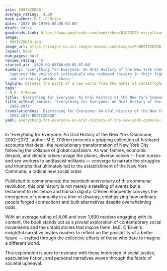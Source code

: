 ```yaml
---
asin: B09TXZDDSB
average_rating: '4.08'
book_author: M.E. O'Brien
date: '2025-09-19T00:00:00-07:00'
draft: false
goodreads_link: https://www.goodreads.com/book/show/61413225-everything-for-everyone
image:
- B09TXZDDSB.jpg
image_url: https://images-na.ssl-images-amazon.com/images/P/B09TXZDDSB.01._SCLZZZZZZZ.jpg
layout: book
num_pages: null
review_rating: '5'
started_at: '2025-09-08T00:00:00-07:00'
summary: 'Everything for Everyone: An Oral History of the New York Commune, 2052–2072
  captures the voices of individuals who reshaped society in their fight for survival
  and solidarity amidst chaos.'
tagline: Witness the birth of a new world from the ashes of catastrophe.
tags:
- M.E. O'Brien
title: 'Everything for Everyone: An Oral History of the New York Commune, 2052–2072'
title_without_series: 'Everything for Everyone: An Oral History of the New York Commune,
  2052–2072'
translationKey: 'Everything for Everyone: An Oral History of the New York Commune,
  2052–2072-B09TXZDDSB'
yaml: everything-for-everyone-an-oral-history-of-the-new-york-commune-2052-2072
---
```


In 'Everything for Everyone: An Oral History of the New York Commune, 2052–2072,' author M.E. O'Brien presents a gripping collection of firsthand accounts that detail the revolutionary transformation of New York City following the collapse of global capitalism. As war, famine, economic despair, and climate crises ravage the planet, diverse voices — from nurses and sex workers to antifascist militants — converge to narrate the struggles and triumphs that ultimately led to the establishment of the New York Commune, a radical new social order.

Published to commemorate the twentieth anniversary of this communal revolution, this oral history is not merely a retelling of events but a testament to resilience and human dignity. O'Brien eloquently conveys the emergence of community in a time of disarray, emphasizing how ordinary people forged connections and built alternatives despite overwhelming odds.

With an average rating of 4.08 and over 1,600 readers engaging with its content, the book stands out as a pivotal exploration of contemporary social movements and the untold stories that inspire them. M.E. O'Brien's insightful narrative invites readers to reflect on the possibility of a better future — crafted through the collective efforts of those who dare to imagine a different world.

This exploration is sure to resonate with those interested in social justice, speculative fiction, and personal narratives woven through the fabric of societal upheaval.